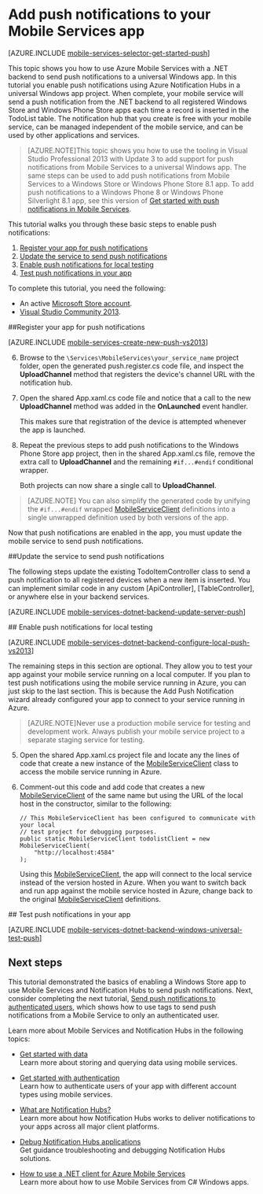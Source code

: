<properties 
	pageTitle="Get started with push notification using a .NET backend mobile service" 
	description="Learn how to use Azure Mobile Services and Notification Hubs to send push notifications to your universal Windows app." 
	services="mobile-services,notification-hubs" 
	documentationCenter="windows" 
	authors="ggailey777" 
	manager="dwrede" 
	editor=""/>

<tags 
	ms.service="mobile-services" 
	ms.workload="mobile" 
	ms.tgt_pltfrm="" 
	ms.devlang="dotnet" 
	ms.topic="article" 
	ms.date="02/27/2015" 
	ms.author="glenga"/>

# Add push notifications to your Mobile Services app

[AZURE.INCLUDE [mobile-services-selector-get-started-push](../includes/mobile-services-selector-get-started-push.md)]

This topic shows you how to use Azure Mobile Services with a .NET backend to send push notifications to a universal Windows app. In this tutorial you enable push notifications using Azure Notification Hubs in a universal Windows app project. When complete, your mobile service will send a push notification from the .NET backend to all registered Windows Store and Windows Phone Store apps each time a record is inserted in the TodoList table. The notification hub that you create is free with your mobile service, can be managed independent of the mobile service, and can be used by other applications and services.

>[AZURE.NOTE]This topic shows you how to use the tooling in Visual Studio Professional 2013 with Update 3 to add support for push notifications from Mobile Services to a universal Windows app. The same steps can be used to add push notifications from Mobile Services to a Windows Store or Windows Phone Store 8.1 app. To add push notifications to a Windows Phone 8 or Windows Phone Silverlight 8.1 app, see this version of [Get started with push notifications in Mobile Services](mobile-services-dotnet-backend-windows-phone-get-started-push.md).

This tutorial walks you through these basic steps to enable push notifications:

1. [Register your app for push notifications](#register)
2. [Update the service to send push notifications](#update-service)
3. [Enable push notifications for local testing](#local-testing)
4. [Test push notifications in your app](#test)

To complete this tutorial, you need the following:

* An active [Microsoft Store account](http://go.microsoft.com/fwlink/p/?LinkId=280045).
* <a href="https://go.microsoft.com/fwLink/p/?LinkID=391934" target="_blank">Visual Studio Community 2013</a>. 

##<a id="register"></a>Register your app for push notifications

[AZURE.INCLUDE [mobile-services-create-new-push-vs2013](../includes/mobile-services-create-new-push-vs2013.md)]

<ol start="6">
<li><p>Browse to the <code>\Services\MobileServices\your_service_name</code> project folder, open the generated push.register.cs code file, and inspect the <strong>UploadChannel</strong> method that registers the device's channel URL with the notification hub.</p></li> 
<li><p>Open the shared App.xaml.cs code file and notice that a call to the new <strong>UploadChannel</strong> method was added in the <strong>OnLaunched</strong> event handler.</p> <p>This makes sure that registration of the device is attempted whenever the app is launched.</p></li>
<li><p>Repeat the previous steps to add push notifications to the Windows Phone Store app project, then in the shared App.xaml.cs file, remove the extra call to <strong>UploadChannel</strong> and the remaining <code>#if...#endif</code> conditional wrapper.</p> <p>Both projects can now share a single call to <strong>UploadChannel</strong>.</p>
</li>
</ol>

> [AZURE.NOTE] You can also simplify the generated code by unifying the <code>#if...#endif</code> wrapped [MobileServiceClient](http://msdn.microsoft.com/library/azure/microsoft.windowsazure.mobileservices.mobileserviceclient.aspx) definitions into a single unwrapped definition used by both versions of the app.

Now that push notifications are enabled in the app, you must update the mobile service to send push notifications. 

##<a id="update-service"></a>Update the service to send push notifications

The following steps update the existing TodoItemController class to send a push notification to all registered devices when a new item is inserted. You can implement similar code in any custom [ApiController], [TableController], or anywhere else in your backend services. 

[AZURE.INCLUDE [mobile-services-dotnet-backend-update-server-push](../includes/mobile-services-dotnet-backend-update-server-push.md)]

##<a id="local-testing"></a> Enable push notifications for local testing

[AZURE.INCLUDE [mobile-services-dotnet-backend-configure-local-push-vs2013](../includes/mobile-services-dotnet-backend-configure-local-push-vs2013.md)]

The remaining steps in this section are optional. They allow you to test your app against your mobile service running on a local computer. If you plan to test push notifications using the mobile service running in Azure, you can just skip to the last section. This is because the Add Push Notification wizard already configured your app to connect to your service running in Azure. 

>[AZURE.NOTE]Never use a production mobile service for testing and development work. Always publish your mobile service project to a separate staging service for testing.

<ol start="5">
<li><p>Open the shared App.xaml.cs project file and locate any the lines of code that create a new instance of the <a href="http://msdn.microsoft.com/library/azure/microsoft.windowsazure.mobileservices.mobileserviceclient.aspx">MobileServiceClient</a> class to access the mobile service running in Azure.</p></li>
<li><p>Comment-out this code and add code that creates a new <a href="http://msdn.microsoft.com/library/azure/microsoft.windowsazure.mobileservices.mobileserviceclient.aspx">MobileServiceClient</a> of the same name but using the URL of the local host in the constructor, similar to the following:</p>
<pre><code>// This MobileServiceClient has been configured to communicate with your local
// test project for debugging purposes.
public static MobileServiceClient todolistClient = new MobileServiceClient(
	"http://localhost:4584"
);
</code></pre><p>Using this <a href="http://msdn.microsoft.com/library/azure/microsoft.windowsazure.mobileservices.mobileserviceclient.aspx">MobileServiceClient</a>, the app will connect to the local service instead of the version hosted in Azure. When you want to switch back and run app against the mobile service hosted in Azure, change back to the original <a href="http://msdn.microsoft.com/library/azure/microsoft.windowsazure.mobileservices.mobileserviceclient.aspx">MobileServiceClient</a> definitions.</p></li>
</ol>

##<a id="test"></a> Test push notifications in your app

[AZURE.INCLUDE [mobile-services-dotnet-backend-windows-universal-test-push](../includes/mobile-services-dotnet-backend-windows-universal-test-push.md)]

## <a name="next-steps"> </a>Next steps

This tutorial demonstrated the basics of enabling a Windows Store app to use Mobile Services and Notification Hubs to send push notifications. Next, consider completing the next tutorial, [Send push notifications to authenticated users], which shows how to use tags to send push notifications from a Mobile Service to only an authenticated user.

Learn more about Mobile Services and Notification Hubs in the following topics:

* [Get started with data]
  <br/>Learn more about storing and querying data using mobile services.

* [Get started with authentication]
  <br/>Learn how to authenticate users of your app with different account types using mobile services.

* [What are Notification Hubs?]
  <br/>Learn more about how Notification Hubs works to deliver notifications to your apps across all major client platforms.

* [Debug Notification Hubs applications](http://go.microsoft.com/fwlink/p/?linkid=386630)
  </br>Get guidance troubleshooting and debugging Notification Hubs solutions. 

* [How to use a .NET client for Azure Mobile Services]
  <br/>Learn more about how to use Mobile Services from C# Windows apps.

<!-- Anchors. -->

<!-- Images. -->

<!-- URLs. -->
[Submit an app page]: http://go.microsoft.com/fwlink/p/?LinkID=266582
[My Applications]: http://go.microsoft.com/fwlink/p/?LinkId=262039
[Live SDK for Windows]: http://go.microsoft.com/fwlink/p/?LinkId=262253
[Get started with Mobile Services]: mobile-services-dotnet-backend-windows-store-dotnet-get-started.md
[Get started with data]: mobile-services-dotnet-backend-windows-universal-dotnet-get-started-data.md
[Get started with authentication]: mobile-services-dotnet-backend-windows-universal-dotnet-get-started-users.md

[Send push notifications to authenticated users]: mobile-services-dotnet-backend-windows-store-dotnet-push-notifications-app-users.md

[What are Notification Hubs?]: /documentation/articles/notification-hubs-overview/

[How to use a .NET client for Azure Mobile Services]: mobile-services-windows-dotnet-how-to-use-client-library.md
